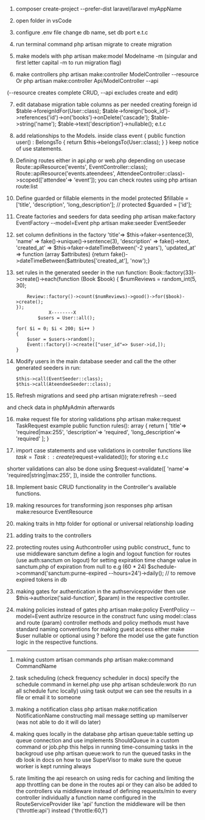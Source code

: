 1. composer create-project --prefer-dist laravel/laravel myAppName

2. open folder in vsCode

3. configure .env file change db name, set db port e.t.c

4. run terminal command php artisan migrate to create migration

5. make models with php artisan make:model Modelname -m 
(singular and first letter capital -m to run migration flag)

6. make controllers 
php artisan make:controller ModelController --resource
			Or
php artisan make:controller Api/ModelController --api

(--resource creates complete CRUD, --api excludes create and edit)

7. edit database migration table columns as per needed 
creating foreign id $table->foreignIdFor(User::class);
$table->foreign('book_id')->references('id')->on('books')->onDelete('cascade');
$table->string('name');
$table->text('description')->nullable(); e.t.c

8. add relationships to the Models. 
inside class event {
	public function user() : BelongsTo
	{
		return $this->belongsTo(User::class);
	}
}
keep notice of use statements.

9. Defining routes either in api.php or web.php depending on usecase
Route::apiResource('events', EventController::class);
Route::apiResource('events.ateendees', AttendeeController::class)->scoped(['attendee'=> 'event']);
you can check routes using php artisan route:list

10. Define guarded or fillable elements in the model
protected $fillable = ['title', 'description', 'long_description'];
    // protected $guarded = ['id'];
    
11. Create factories and seeders for data seeding
php artisan make:factory EventFactory --model=Event
php artisan make:seeder EventSeeder

12. set column definitions in the factory
	'title'=> $this->faker->sentence(3),
	'name' => fake()->unique()->sentence(3),
	'description' => fake()->text,
        'created_at' => $this->faker->dateTimeBetween('-2 years'),
	'updated_at' => function (array $attributes) 
         {return fake()->dateTimeBetween($attributes['created_at'], 'now');}

13. set rules in the generated seeder in the run function:
        Book::factory(33)->create()->each(function (Book $book) {
            $numReviews = random_int(5, 30);

            Review::factory()->count($numReviews)->good()->for($book)->create();
        });
        			X--------X
                $users = User::all();

        for( $i = 0; $i < 200; $i++ ) 
        {
            $user = $users->random();
            Event::factory()->create(["user_id"=> $user->id,]);
        }
14. Modify users in the main database seeder and call the the other generated seeders in run:

        $this->call(EventSeeder::class);
        $this->call(AteendeeSeeder::class);
        
15. Refresh migrations and seed
php artisan migrate:refresh --seed 

and check data in phpMyAdmin afterwards

16. make request file for storing validations 
php artisan make:request TaskRequest
example
public function rules(): array
    {
        return [
            'title'=> 'required|max:255',
            'description'=> 'required',
            'long_description'=> 'required'
          ];
    }
    
17. import case statements and use validations in controller functions 
like $task = Task::create($request->validated()); for storing e.t.c

shorter validations can also be done using 
	$request->validate([
		'name'=> 'required|string|max:255',
	]),
inside the controller functions.


18. Implement basic CRUD functionality in the Controller's available functions.

19. making resources for transforming json responses
php artisan make:resource EventResource


20. making traits in http folder for optional or universal relationship loading

21. adding traits to the controllers

22. protecting routes using Authcontroller
using public construct_ func to use middleware sanctum
define a login and logout function for routes (use auth:sanctum on logout)
for setting expiration time change value in sanctum.php of expiration from null to e.g (60 * 24)
$schedule->command('sanctum:purne-expired --hours=24')->daily(); // to remove expired tokens in db

23. making gates for authentication in the authserviceprovider
then use $this->authorize('said-function', $param) in the respective controller.

24. making policies instead of gates
php artisan make:policy EventPolicy --model=Event
authrize resource in the construct func using model::class and route {param}
controller methods and policy methods must have standard naming conventions 
for making guest access either make $user nullable or optional using ? before the model
use the gate function logic in the respective functions.

-------------------------------------------------

1. making custom artisan commands
php artisan make:command CommandName

2. task scheduling (check frequency scheduler in docs)
specify the schedule command in kernel.php
use php artisan schdeule:work (to run all schedule func locally)
using task output we can see the results in a file or email it to someone

3. making a notification class
php artisan make:notification NotificationName
constructing mail message
setting up mamilserver (was not able to do it will do later)

4. making ques locally in the database
php artisan queue:table
setting up queue connection and use implements ShouldQueue in a custom command or job.php
this helps in running time-consuming tasks in the backgroud
use php artisan queue:work to run the queued tasks in the db
look in docs on how to use SuperVisor to make sure the queue worker is kept running always 

5. rate limiting the api
research on using redis for caching and limiting the app
throttling can be done in the routes api or they can also be added to the controllers via middleware
instead of defining requests/min to every controller individually 
a function name configured in the RouteServiceProvider like 'api' function 
the middleware will be then ('throttle:api') instead ('throttle:60,1')


